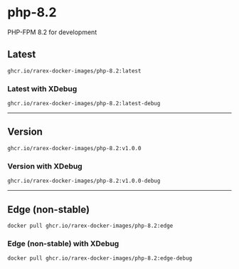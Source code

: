 # php-8.2
PHP-FPM 8.2 for development

## Latest
```
ghcr.io/rarex-docker-images/php-8.2:latest
```
### Latest with XDebug
```
ghcr.io/rarex-docker-images/php-8.2:latest-debug
```

---

## Version
```
ghcr.io/rarex-docker-images/php-8.2:v1.0.0
```
### Version with XDebug
```
ghcr.io/rarex-docker-images/php-8.2:v1.0.0-debug
```

---

## Edge (non-stable)
```
docker pull ghcr.io/rarex-docker-images/php-8.2:edge
```
### Edge (non-stable) with XDebug
```
docker pull ghcr.io/rarex-docker-images/php-8.2:edge-debug
```
